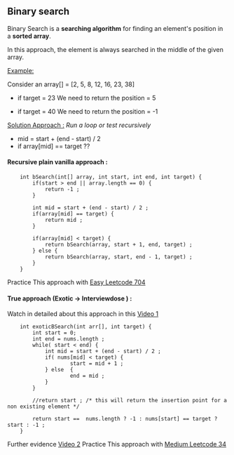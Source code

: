 ## Binary search

Binary Search is a **searching algorithm** for finding an element's position in a **sorted array**.

In this approach, the element is always searched in the middle of the given array.

<u>Example:</u>

Consider an array[] = [2, 5, 8, 12, 16, 23, 38] 
* if target = 23
We need to return the position = 5

* if target = 40
We need to return the position = -1

<u>Solution Approach :</u> 
*Run a loop or test recursively*

* mid = start + (end - start) / 2
* if array[mid] == target ??

#### Recursive plain vanilla approach :
```
	int bSearch(int[] array, int start, int end, int target) {
		if(start > end || array.length == 0) {
			return -1 ;
		}
	
		int mid = start + (end - start) / 2 ;
		if(array[mid] == target) {
			return mid ;
		}
	
		if(array[mid] < target) {
			return bSearch(array, start + 1, end, target) ;
		} else {
			return bSearch(array, start, end - 1, target) ;
		}
	}
```

Practice This approach with [Easy Leetcode 704](https://leetcode.com/problems/binary-search/)

#### True approach (Exotic -> Interviewdose ) :
Watch in detailed about this approach in this [Video 1](https://www.youtube.com/watch?v=I6viYY0mS6I&start=52s)

```
	int exoticBSearch(int arr[], int target) {
		int start = 0;
		int end = nums.length ;
		while( start < end) {
			int mid = start + (end - start) / 2 ;
			if( nums[mid] < target) {
					start = mid + 1 ;
			} else  {
					end = mid ;
			}
		}
			
		//return start ; /* this will return the insertion point for a non existing element */
		
		return start ==  nums.length ? -1 : nums[start] == target ? start : -1 ;
	}
```

Further evidence [Video 2](https://youtu.be/flc19LGlCDE)
Practice This approach with [Medium Leetcode 34](https://leetcode.com/problems/find-first-and-last-position-of-element-in-sorted-array/)

